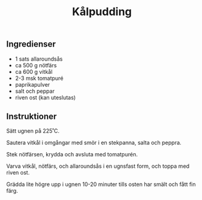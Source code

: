 ﻿---
title: Kålpudding
slug: kalpudding
tags: [Middag]
---

## Ingredienser

* 1 sats allaroundsås
* ca 500 g nötfärs
* ca 600 g vitkål
* 2-3 msk tomatpuré
* paprikapulver
* salt och peppar
* riven ost (kan uteslutas)

## Instruktioner

Sätt ugnen på 225˚C.

Sautera vitkål i omgångar med smör i en stekpanna, salta och peppra.

Stek nötfärsen, krydda och avsluta med tomatpurén.

Varva vitkål, nötfärs, och allaroundsås i en ugnsfast form, och toppa med riven ost.

Grädda lite högre upp i ugnen 10-20 minuter tills osten har smält och fått fin färg.
